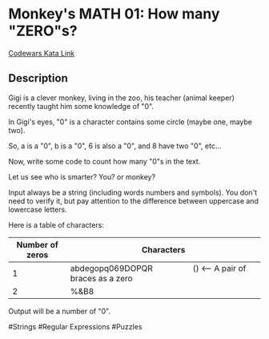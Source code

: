 # Monkey's MATH 01: How many "ZERO"s?

[Codewars Kata Link](https://www.codewars.com/kata/56c2acc8c44a3ad6e400050a/python)

## Description
Gigi is a clever monkey, living in the zoo, his teacher (animal keeper) recently taught him some knowledge of "0".

In Gigi's eyes, "0" is a character contains some circle (maybe one, maybe two).

So, a is a "0", b is a "0", 6 is also a "0", and 8 have two "0", etc...

Now, write some code to count how many "0"s in the text.

Let us see who is smarter? You? or monkey?

Input always be a string (including words numbers and symbols). You don't need to verify it, but pay attention to the difference between uppercase and lowercase letters.

Here is a table of characters:

| Number of zeros | Characters                                 |
|----------------|--------------------------------------------|
| 1              | abdegopq069DOPQR     () <-- A pair of braces as a zero |
| 2              | %&B8                                       |

Output will be a number of "0".

#Strings #Regular Expressions #Puzzles